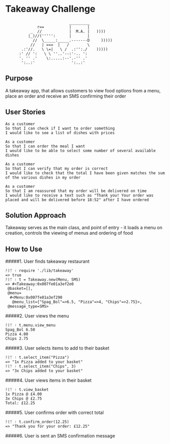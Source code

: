 Takeaway Challenge
==================
```
                            _________
              r==           |       |
           _  //            |  M.A. |   ))))
          |_)//(''''':      |       |
            //  \_____:_____.-------D     )))))
           //   | ===  |   /        \
       .:'//.   \ \=|   \ /  .:'':./    )))))
      :' // ':   \ \ ''..'--:'-.. ':
      '. '' .'    \:.....:--'.-'' .'
       ':..:'                ':..:'

 ```

Purpose
------------------
A takeaway app, that allows customers to view food options from a menu, place an order and receive an SMS confirming their order


User Stories
------------------

```
As a customer
So that I can check if I want to order something
I would like to see a list of dishes with prices

As a customer
So that I can order the meal I want
I would like to be able to select some number of several available dishes

As a customer
So that I can verify that my order is correct
I would like to check that the total I have been given matches the sum of the various dishes in my order

As a customer
So that I am reassured that my order will be delivered on time
I would like to receive a text such as "Thank you! Your order was placed and will be delivered before 18:52" after I have ordered
```

Solution Approach
------------------
Takeaway serves as the main class, and point of entry - it loads a menu on creation, controls the viewing of menus and ordering of food

How to Use
------------------
#####1. User finds takeaway restaurant
```
ᚹᚱᛘ ᛬ require './lib/takeaway'
=> true
ᚹᚱᛘ ᛬ t = Takeaway.new(Menu, SMS)
=> #<Takeaway:0x007fe01a3ef2e0
 @basket=[],
 @menu=
  #<Menu:0x007fe01a3ef290
   @menu_list={"Spag_Bol"=>6.5, "Pizza"=>4, "Chips"=>2.75}>,
 @message_type=SMS>
```

#####2. User views the menu
 ```
ᚹᚱᛘ ᛬ t.menu.view_menu
Spag_Bol 6.50
Pizza 4.00
Chips 2.75
```

#####3. User selects items to add to their basket
```
ᚹᚱᛘ ᛬ t.select_item("Pizza")
=> "1x Pizza added to your basket"
ᚹᚱᛘ ᛬ t.select_item("Chips", 3)
=> "3x Chips added to your basket"
```

#####4. User views items in their basket
```
ᚹᚱᛘ ᛬ t.view_basket
1x Pizza @ £4.00
3x Chips @ £2.75
Total: £12.25
```

#####5. User confirms order with correct total
```
ᚹᚱᛘ ᛬ t.confirm_order(12.25)
=> "Thank you for your order: £12.25"
```

#####6. User is sent an SMS confirmation message

